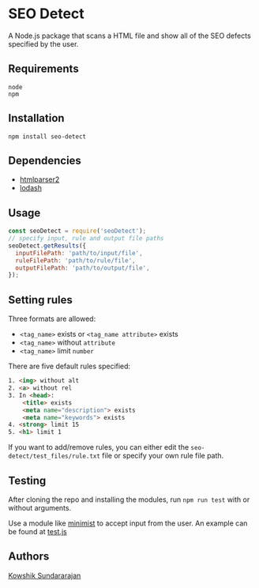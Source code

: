 # SEO Detect
A Node.js package that scans a HTML file and show all of the SEO defects specified by the user.

## Requirements
```
node
npm
```

## Installation
    npm install seo-detect

## Dependencies
* [htmlparser2](https://github.com/fb55/htmlparser2/)
* [lodash](https://lodash.com/)

## Usage
```javascript
const seoDetect = require('seoDetect');
// specify input, rule and output file paths
seoDetect.getResults({
  inputFilePath: 'path/to/input/file',
  ruleFilePath: 'path/to/rule/file',
  outputFilePath: 'path/to/output/file',
});
```
## Setting rules
Three formats are allowed:
  * `<tag_name>` exists or `<tag_name attribute>` exists
  * `<tag_name>` without `attribute`
  * `<tag_name>` limit `number`

There are five default rules specified:
```html
1. <img> without alt
2. <a> without rel
3. In <head>:
    <title> exists
    <meta name="description"> exists
    <meta name="keywords"> exists
4. <strong> limit 15
5. <h1> limit 1
```  
If you want to add/remove rules, you can either edit the `seo-detect/test_files/rule.txt` file or specify your own rule file path.

## Testing
After cloning the repo and installing the modules, run `npm run test` with or without arguments.

Use a module like [minimist](https://www.npmjs.com/package/minimist) to accept input from the user. An example can be found at [test.js](https://github.com/kowshik-sundararajan/seo-detect/blob/master/lib/test.js)

## Authors
[Kowshik Sundararajan](https://github.com/kowshik-sundararajan)
